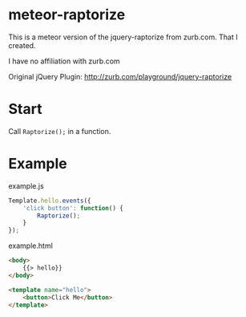 # meteor-raptorize

This is a meteor version of the jquery-raptorize from zurb.com. That I created.

I have no affiliation with zurb.com

Original jQuery Plugin: http://zurb.com/playground/jquery-raptorize

# Start

Call `Raptorize();` in a function.

# Example

example.js

```javascript
Template.hello.events({
    'click button': function() {
        Raptorize();
    }
});
```

example.html
```html
<body>
    {{> hello}}
</body>

<template name="hello">
    <button>Click Me</button>
</template>
```
